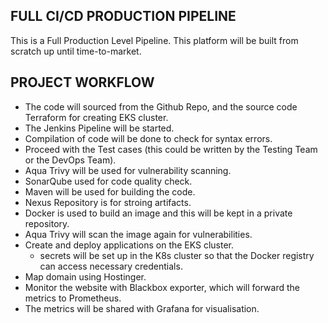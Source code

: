 
## FULL CI/CD PRODUCTION PIPELINE 
This is a Full Production Level Pipeline. This platform will be built from scratch up until time-to-market.

## PROJECT WORKFLOW
- The code will sourced from the Github Repo, and the source code Terraform for creating EKS cluster. 
- The Jenkins Pipeline will be started.
- Compilation of code will be done to check for syntax errors.
- Proceed with the Test cases (this could be written by the Testing Team or the DevOps Team).
- Aqua Trivy will be used for vulnerability scanning.
- SonarQube used for code quality check.
- Maven will be used for building the code.
- Nexus Repository is for stroing artifacts.
- Docker is used to build an image and this will be kept in a private repository.
- Aqua Trivy will scan the image again for vulnerabilities.
- Create and deploy applications on the EKS cluster.
  - secrets will be set up in the K8s cluster so that the Docker registry can access necessary credentials.
- Map domain using Hostinger.
- Monitor the website with Blackbox exporter, which will forward the metrics to Prometheus.
- The metrics will be shared with Grafana for visualisation.

